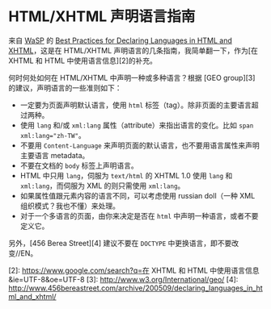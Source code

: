 # HTML/XHTML 声明语言指南

来自 [WaSP][0] 的 [Best Practices for Declaring Languages in HTML and XHTML][1]，这是在 HTML/XHTML 声明语言的几条指南，我简单翻一下，作为[在 XHTML 和 HTML 中使用语言信息][2]的补充。

何时何处如何在 HTML/XHTML 中声明一种或多种语言？根据 [GEO group][3] 的建议，声明语言的一些准则如下：

- 一定要为页面声明默认语言，使用 `html` 标签（tag）。除非页面的主要语言超过两种。
- 使用 `lang` 和/或 `xml:lang` 属性（attribute）来指出语言的变化。比如 `span xml:lang="zh-TW"`。
- 不要用 `Content-Language` 来声明页面的默认语言，也不要用语言属性来声明主要语言 metadata。
- 不要在文档的 `body` 标签上声明语言。
- HTML 中只用 `lang`，伺服为 `text/html` 的 XHTML 1.0 使用 `lang` 和 `xml:lang`，而伺服为 XML 的则只需使用 `xml:lang`。
- 如果属性值跟元素内容的语言不同，可以考虑使用 russian doll（一种 XML 组织模式？我也不懂）来处理。
- 对于一个多语言的页面，由你来决定是否在 `html` 中声明一种语言，或者不要定义它。

另外，[456 Berea Street][4] 建议不要在 `DOCTYPE` 中更换语言，即不要改变//EN。

[0]: http://www.webstandards.org/
[1]: http://www.webstandards.org/buzz/archive/2005_09.html#a000558

[2]: https://www.google.com/search?q=在 XHTML 和 HTML 中使用语言信息&ie=UTF-8&oe=UTF-8
[3]: http://www.w3.org/International/geo/
[4]: http://www.456bereastreet.com/archive/200509/declaring_languages_in_html_and_xhtml/
